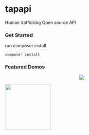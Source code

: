 # tapapi

Human trafficking Open source API

### Get Started ###


run composer install
```
composer install
```
### Featured Demos ###
<p align="center">
<img src="https://thumb.ibb.co/j3FdqQ/tap1.jpg" />

<img src="https://thumb.ibb.co/gZKSjk/tap2.jpg" height="150" />&nbsp;

</p>
